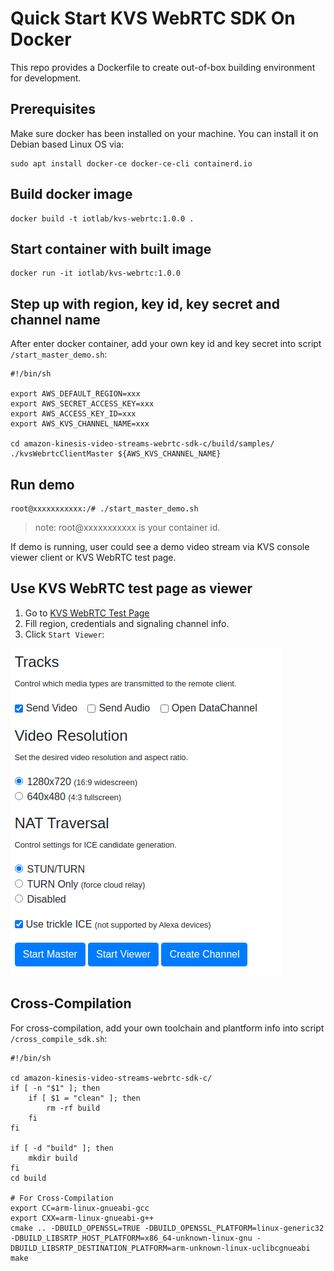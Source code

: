 # Quick Start KVS WebRTC SDK On Docker

This repo provides a Dockerfile to create out-of-box building environment for development.

## Prerequisites

Make sure docker has been installed on your machine. You can install it on Debian based Linux OS via:

```
sudo apt install docker-ce docker-ce-cli containerd.io
```

## Build docker image

```
docker build -t iotlab/kvs-webrtc:1.0.0 .
```

## Start container with built image

```
docker run -it iotlab/kvs-webrtc:1.0.0
```

## Step up with region, key id, key secret and channel name

After enter docker container, add your own key id and key secret into script `/start_master_demo.sh`:

```
#!/bin/sh

export AWS_DEFAULT_REGION=xxx
export AWS_SECRET_ACCESS_KEY=xxx
export AWS_ACCESS_KEY_ID=xxx
export AWS_KVS_CHANNEL_NAME=xxx

cd amazon-kinesis-video-streams-webrtc-sdk-c/build/samples/
./kvsWebrtcClientMaster ${AWS_KVS_CHANNEL_NAME}
```

## Run demo

```
root@xxxxxxxxxxx:/# ./start_master_demo.sh 
```

> note: root@xxxxxxxxxxx is your container id.

If demo is running, user could see a demo video stream via KVS console viewer client or KVS WebRTC test page.

## Use KVS WebRTC test page as viewer
1. Go to [KVS WebRTC Test Page](https://awslabs.github.io/amazon-kinesis-video-streams-webrtc-sdk-js/examples/index.html)
2. Fill region, credentials and signaling channel info.
3. Click `Start Viewer`:

![](https://github.com/codingspirit/kvs_webrtc_docker/blob/master/test_page.png)

## Cross-Compilation
For cross-compilation, add your own toolchain and plantform info into script `/cross_compile_sdk.sh`:

```
#!/bin/sh

cd amazon-kinesis-video-streams-webrtc-sdk-c/
if [ -n "$1" ]; then
    if [ $1 = "clean" ]; then
        rm -rf build
    fi
fi

if [ -d "build" ]; then
    mkdir build
fi
cd build

# For Cross-Compilation
export CC=arm-linux-gnueabi-gcc
export CXX=arm-linux-gnueabi-g++
cmake .. -DBUILD_OPENSSL=TRUE -DBUILD_OPENSSL_PLATFORM=linux-generic32 -DBUILD_LIBSRTP_HOST_PLATFORM=x86_64-unknown-linux-gnu -DBUILD_LIBSRTP_DESTINATION_PLATFORM=arm-unknown-linux-uclibcgnueabi
make

```
